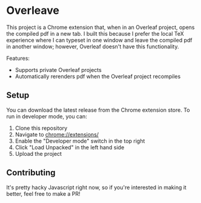# Overleave

This project is a Chrome extension that, when in an Overleaf project, opens the compiled pdf in a new tab. I built this because I prefer the local TeX experience where I can typeset in one window and leave the compiled pdf in another window; however, Overleaf doesn't have this functionality.

Features:

* Supports private Overleaf projects
* Automatically rerenders pdf when the Overleaf project recompiles

## Setup

You can download the latest release from the Chrome extension store. To run in developer mode, you can:

1. Clone this repository
2. Navigate to [chrome://extensions/](chrome://extensions/)
3. Enable the "Developer mode" switch in the top right
4. Click "Load Unpacked" in the left hand side
5. Upload the project

## Contributing

It's pretty hacky Javascript right now, so if you're interested in making it better, feel free to make a PR!